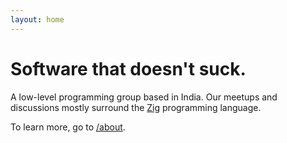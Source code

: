 ```yaml
---
layout: home
---
```


# Software that doesn't suck.

A low-level programming group based in India.
Our meetups and discussions mostly surround the 
[Zig](https://ziglang.org/) programming language.

To learn more, go to [/about](/about/).

